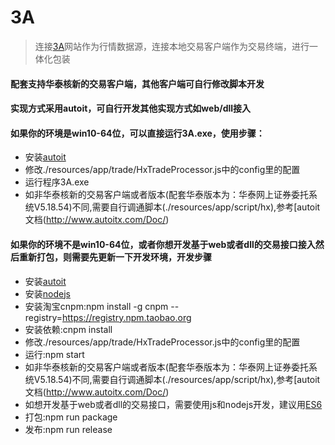 # 3A
> 连接[3A](http://www.aaa-aaa.cn)网站作为行情数据源，连接本地交易客户端作为交易终端，进行一体化包装

#### 配套支持华泰核新的交易客户端，其他客户端可自行修改脚本开发

#### 实现方式采用autoit，可自行开发其他实现方式如web/dll接入

#### 如果你的环境是win10-64位，可以直接运行3A.exe，使用步骤：
* 安装[autoit](https://www.autoitscript.com/site/autoit/)
* 修改./resources/app/trade/HxTradeProcessor.js中的config里的配置
* 运行程序3A.exe
* 如非华泰核新的交易客户端或者版本(配套华泰版本为：华泰网上证券委托系统V5.18.54)不同,需要自行调通脚本(./resources/app/script/hx),参考[autoit文档(http://www.autoitx.com/Doc/)

#### 如果你的环境不是win10-64位，或者你想开发基于web或者dll的交易接口接入然后重新打包，则需要先更新一下开发环境，开发步骤
* 安装[autoit](https://www.autoitscript.com/site/autoit/)
* 安装[nodejs](https://nodejs.org/en/)
* 安装淘宝cnpm:npm install -g cnpm --registry=https://registry.npm.taobao.org
* 安装依赖:cnpm install
* 修改./resources/app/trade/HxTradeProcessor.js中的config里的配置
* 运行:npm start
* 如非华泰核新的交易客户端或者版本(配套华泰版本为：华泰网上证券委托系统V5.18.54)不同,需要自行调通脚本(./resources/app/script/hx),参考[autoit文档(http://www.autoitx.com/Doc/)
* 如想开发基于web或者dll的交易接口，需要使用js和nodejs开发，建议用[ES6](http://es6.ruanyifeng.com)
* 打包:npm run package
* 发布:npm run release